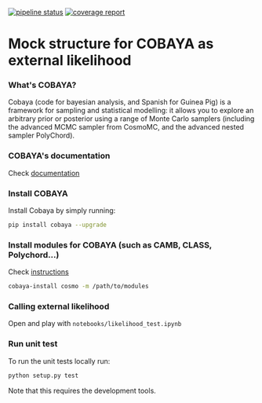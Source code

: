 [![pipeline status](https://gitlab.euclid-sgs.uk/pf-ist-likelihood/likelihood-implementation/badges/master/pipeline.svg)](https://gitlab.euclid-sgs.uk/pf-ist-likelihood/likelihood-implementation/commits/master) [![coverage report](https://gitlab.euclid-sgs.uk/pf-ist-likelihood/likelihood-implementation/badges/master/coverage.svg)](https://gitlab.euclid-sgs.uk/pf-ist-likelihood/likelihood-implementation/commits/master)

# Mock structure for COBAYA as external likelihood

### What's COBAYA?

Cobaya (code for bayesian analysis, and Spanish for Guinea Pig) is a framework for sampling and statistical modelling: it allows you to explore an arbitrary prior or posterior using a range of Monte Carlo samplers (including the advanced MCMC sampler from CosmoMC, and the advanced nested sampler PolyChord).

### COBAYA's documentation

Check [documentation](https://cobaya.readthedocs.io/en/latest/index.html)

### Install COBAYA

Install Cobaya by simply running:

```bash
pip install cobaya --upgrade
```
### Install modules for COBAYA (such as CAMB, CLASS, Polychord...)

Check [instructions](https://cobaya.readthedocs.io/en/latest/installation_cosmo.html)

```bash
cobaya-install cosmo -m /path/to/modules
```

### Calling external likelihood
Open and play with ```notebooks/likelihood_test.ipynb```

### Run unit test
To run the unit tests locally run:

```bash
python setup.py test
```

Note that this requires the development tools.
